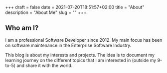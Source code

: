 +++ 
draft = false
date = 2021-07-20T18:51:57+02:00
title = "About"
description = "About Me"
slug = "" 
+++
## Who am I?

I am a professional Software Developer since 2012. My main focus has been on software maintenance in the Enterprise Software Industry.

This blog is about my interests and projects. The idea is to document my learning journey on the different topics that I am interested in (outside my 9-to-5) and share it with the world.
